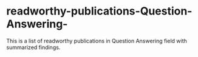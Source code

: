 # readworthy-publications-Question-Answering-
This is a list of readworthy publications in Question Answering field with summarized findings. 
